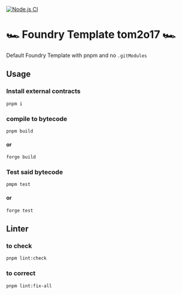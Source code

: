 [![Node.js CI](https://github.com/tom2o17/2o17-solidity-pnpm-template/actions/workflows/test.yml/badge.svg)](https://github.com/tom2o17/2o17-solidity-pnpm-template/actions/workflows/test.yml)

# 🏎️ Foundry Template tom2o17 🏎️

Default Foundry Template with pnpm and no `.gitModules` 

## Usage 
### Install external contracts
```
pnpm i
```

### compile to bytecode 
```
pnpm build
```
#### or 
```
forge build
```

### Test said bytecode
```
pmpm test
```
#### or 
```
forge test
```

## Linter
### to check
```
pnpm lint:check
```

### to correct
```
pnpm lint:fix-all
```
